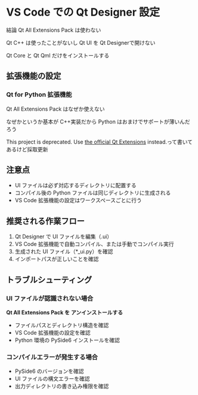 # VS Code での Qt Designer 設定

結論 Qt All Extensions Pack は使わない

Qt C++ は使ったことがないし Qt UI を Qt Designerで開けない

Qt Core と Qt Qml だけをインストールする

## 拡張機能の設定

### Qt for Python 拡張機能

Qt All Extensions Pack はなぜか使えない

なぜかというか基本が C++実装だから Python はおまけでサポートが薄いんだろう

This project is deprecated. Use [the official Qt Extensions](https://marketplace.visualstudio.com/items?itemName=TheQtCompany.qt) instead.って書いてあるけど採取更新

## 注意点

- UI ファイルは必ず対応するディレクトリに配置する
- コンパイル後の Python ファイルは同じディレクトリに生成される
- VS Code 拡張機能の設定はワークスペースごとに行う

## 推奨される作業フロー

1. Qt Designer で UI ファイルを編集（.ui）
2. VS Code 拡張機能で自動コンパイル、または手動でコンパイル実行
3. 生成された UI ファイル（\*\_ui.py）を確認
4. インポートパスが正しいことを確認

## トラブルシューティング

### UI ファイルが認識されない場合

**Qt All Extensions Pack を アンインストールする**

- ファイルパスとディレクトリ構造を確認
- VS Code 拡張機能の設定を確認
- Python 環境の PySide6 インストールを確認

### コンパイルエラーが発生する場合

- PySide6 のバージョンを確認
- UI ファイルの構文エラーを確認
- 出力ディレクトリの書き込み権限を確認
